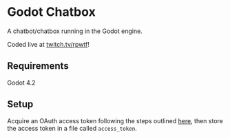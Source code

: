 # Godot Chatbox

A chatbot/chatbox running in the Godot engine.

Coded live at [twitch.tv/rpwtf](https://twitch.tv/rpwtf)!

## Requirements

Godot 4.2

## Setup

Acquire an OAuth access token following the steps outlined [here](https://dev.twitch.tv/docs/irc/authenticate-bot/), then store the access token in a file called `access_token`.
